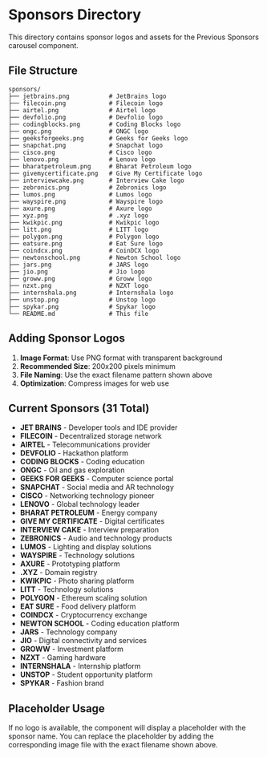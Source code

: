 # Sponsors Directory

This directory contains sponsor logos and assets for the Previous Sponsors carousel component.

## File Structure

```
sponsors/
├── jetbrains.png           # JetBrains logo
├── filecoin.png            # Filecoin logo
├── airtel.png              # Airtel logo
├── devfolio.png            # Devfolio logo
├── codingblocks.png        # Coding Blocks logo
├── ongc.png                # ONGC logo
├── geeksforgeeks.png       # Geeks for Geeks logo
├── snapchat.png            # Snapchat logo
├── cisco.png               # Cisco logo
├── lenovo.png              # Lenovo logo
├── bharatpetroleum.png     # Bharat Petroleum logo
├── givemycertificate.png   # Give My Certificate logo
├── interviewcake.png       # Interview Cake logo
├── zebronics.png           # Zebronics logo
├── lumos.png               # Lumos logo
├── wayspire.png            # Wayspire logo
├── axure.png               # Axure logo
├── xyz.png                 # .xyz logo
├── kwikpic.png             # Kwikpic logo
├── litt.png                # LITT logo
├── polygon.png             # Polygon logo
├── eatsure.png             # Eat Sure logo
├── coindcx.png             # CoinDCX logo
├── newtonschool.png        # Newton School logo
├── jars.png                # JARS logo
├── jio.png                 # Jio logo
├── groww.png               # Groww logo
├── nzxt.png                # NZXT logo
├── internshala.png         # Internshala logo
├── unstop.png              # Unstop logo
├── spykar.png              # Spykar logo
└── README.md               # This file
```

## Adding Sponsor Logos

1. **Image Format**: Use PNG format with transparent background
2. **Recommended Size**: 200x200 pixels minimum
3. **File Naming**: Use the exact filename pattern shown above
4. **Optimization**: Compress images for web use

## Current Sponsors (31 Total)

- **JET BRAINS** - Developer tools and IDE provider
- **FILECOIN** - Decentralized storage network
- **AIRTEL** - Telecommunications provider
- **DEVFOLIO** - Hackathon platform
- **CODING BLOCKS** - Coding education
- **ONGC** - Oil and gas exploration
- **GEEKS FOR GEEKS** - Computer science portal
- **SNAPCHAT** - Social media and AR technology
- **CISCO** - Networking technology pioneer
- **LENOVO** - Global technology leader
- **BHARAT PETROLEUM** - Energy company
- **GIVE MY CERTIFICATE** - Digital certificates
- **INTERVIEW CAKE** - Interview preparation
- **ZEBRONICS** - Audio and technology products
- **LUMOS** - Lighting and display solutions
- **WAYSPIRE** - Technology solutions
- **AXURE** - Prototyping platform
- **.XYZ** - Domain registry
- **KWIKPIC** - Photo sharing platform
- **LITT** - Technology solutions
- **POLYGON** - Ethereum scaling solution
- **EAT SURE** - Food delivery platform
- **COINDCX** - Cryptocurrency exchange
- **NEWTON SCHOOL** - Coding education platform
- **JARS** - Technology company
- **JIO** - Digital connectivity and services
- **GROWW** - Investment platform
- **NZXT** - Gaming hardware
- **INTERNSHALA** - Internship platform
- **UNSTOP** - Student opportunity platform
- **SPYKAR** - Fashion brand

## Placeholder Usage

If no logo is available, the component will display a placeholder with the sponsor name. You can replace the placeholder by adding the corresponding image file with the exact filename shown above. 